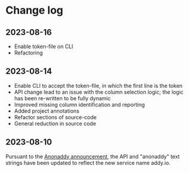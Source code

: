 # Change log

## 2023-08-16

- Enable token-file on CLI
- Refactoring


## 2023-08-14

- Enable CLI to accept the token-file, in which the first line is the token
- API change lead to an issue with the column selection logic; the logic has been re-written to be fully dynamic
- Improved missing column identification and reporting
- Added project annotations
- Refactor sections of source-code
- General reduction in source code


## 2023-08-10

Pursuant to the [Anonaddy announcement](https://addy.io/blog/anonaddy-has-rebranded-as-addy-io/),  the API and "anonaddy" text strings have been updated to reflect the new service name addy.io.

